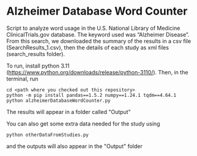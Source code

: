 # Alzheimer Database Word Counter
Script to analyze word usage in the U.S. National Library of Medicine ClinicalTrials.gov database. The keyword used was “Alzheimer Disease”. From this search, we downloaded the summary of the results in a csv file (SearchResults_1.csv), then the details of each study as xml files (search_results folder).

To run, install python 3.11 (https://www.python.org/downloads/release/python-3110/). Then, in the terminal, run
```
cd <path where you checked out this repository>
python -m pip install pandas==1.5.2 numpy==1.24.1 tqdm==4.64.1
python alzheimerDatabaseWordCounter.py
```
The results will appear in a folder called "Output"

You can also get some extra data needed for the study using
```
python otherDataFromStudies.py
```
and the outputs will also appear in the "Output" folder
